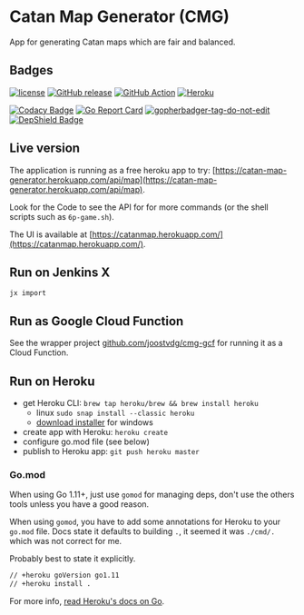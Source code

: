 # Catan Map Generator (CMG)

App for generating Catan maps which are fair and balanced.

## Badges

[![license](https://img.shields.io/github/license/joostvdg/cmg.svg)]()
[![GitHub release](https://img.shields.io/github/release/joostvdg/cmg.svg)]()
[![GitHub Action](https://github.com/joostvdg/cmg/workflows/Go%20Build/badge.svg)]()
[![Heroku](http://heroku-badge.herokuapp.com/?app=catan-map-generator&svg=1)]()

[![Codacy Badge](https://api.codacy.com/project/badge/Grade/0f9aa8d2206648ae863fd934c4fc5095)](https://app.codacy.com/app/joostvdg/cmg?utm_source=github.com&utm_medium=referral&utm_content=joostvdg/cmg&utm_campaign=Badge_Grade_Dashboard)
[![Go Report Card](https://goreportcard.com/badge/joostvdg/cmg)](https://goreportcard.com/report/github.com/joostvdg/cmg)
<a href='https://github.com/jpoles1/gopherbadger' target='_blank'>![gopherbadger-tag-do-not-edit](https://img.shields.io/badge/Go%20Coverage-62%25-brightgreen.svg?longCache=true)</a>
[![DepShield Badge](https://depshield.sonatype.org/badges/joostvdg/cmg/depshield.svg)](https://depshield.github.io)


## Live version

The application is running as a free heroku app to try: [https://catan-map-generator.herokuapp.com/api/map](https://catan-map-generator.herokuapp.com/api/map).

Look for the Code to see the API for for more commands (or the shell scripts such as `6p-game.sh`).

The UI is available at [https://catanmap.herokuapp.com/](https://catanmap.herokuapp.com/).

## Run on Jenkins X

```
jx import
```

## Run as Google Cloud Function

See the wrapper project [github.com/joostvdg/cmg-gcf](https://github.com/joostvdg/cmg-gcf) for running it as a Cloud Function.

## Run on Heroku

* get Heroku CLI: `brew tap heroku/brew && brew install heroku` 
    * linux `sudo snap install --classic heroku`
    * [download installer](https://cli-assets.heroku.com/heroku-x64.exe) for windows
* create app with Heroku: `heroku create`
* configure go.mod file (see below)
* publish to Heroku app: `git push heroku master`

### Go.mod

When using Go 1.11+, just use `gomod` for managing deps, don't use the others tools unless you have a good reason.

When using `gomod`, you have to add some annotations for Heroku to your `go.mod` file.
Docs state it defaults to building `.`, it seemed it was `./cmd/.` which was not correct for me.

Probably best to state it explicitly.

```bash
// +heroku goVersion go1.11
// +heroku install .
```

For more info, [read Heroku's docs on Go](https://elements.heroku.com/buildpacks/heroku/heroku-buildpack-go).
